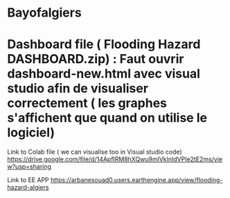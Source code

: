 # Bayofalgiers
 # Dashboard file ( Flooding Hazard DASHBOARD.zip) : Faut ouvrir dashboard-new.html avec visual studio afin de visualiser correctement ( les graphes s'affichent que quand on utilise le logiciel)


Link to Colab file ( we can visualise too in Visual studio code)
https://drive.google.com/file/d/14ApflRM8hXQwu9mlVklnIdVPIe2tE2ms/view?usp=sharing

Link to EE APP 
https://arbanesouad0.users.earthengine.app/view/flooding-hazard-algiers
